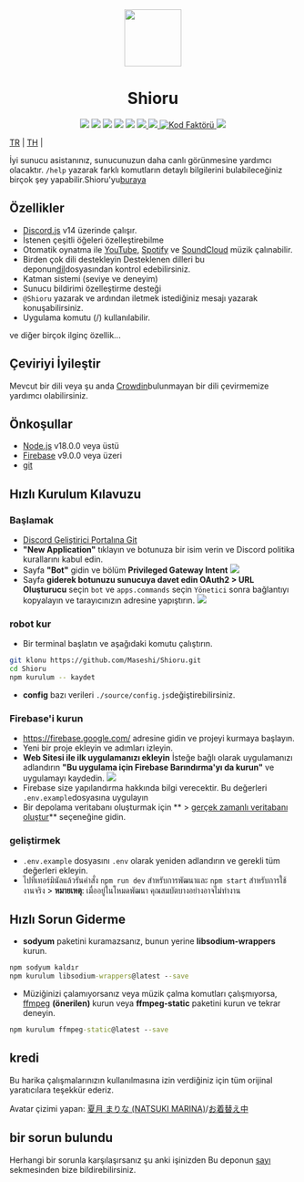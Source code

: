 <div align="center">
  <img src="https://raw.githubusercontent.com/Maseshi/Shioru/main/assets/icons/favicon-circle.png" width="100" />
  <h1>
    <strong>Shioru</strong>
  </h1>
  <img src="https://img.shields.io/badge/discord.js-v14-7354F6?logo=discord&logoColor=white" />
  <img src="https://img.shields.io/github/stars/Maseshi/Shioru.svg?logo=github" />
  <img src="https://img.shields.io/github/v/release/Maseshi/Shioru">
  <img src="https://img.shields.io/github/license/Maseshi/Shioru.svg?logo=github" />
  <img src="https://img.shields.io/github/last-commit/Maseshi/Shioru">
  <a title="Durum" target="_blank" href="https://shioru.statuspage.io/">
    <img src="https://img.shields.io/badge/dynamic/json?logo=google-cloud&logoColor=white&label=status&query=status.indicator&url=https%3A%2F%2Fq60yrzp0cbgg.statuspage.io%2Fapi%2Fv2%2Fstatus.json" />
  </a>
  <a title="kalabalık" target="_blank" href="https://crowdin.com/project/shioru-bot">
    <img src="https://badges.crowdin.net/shioru-bot/localized.svg">
  </a>
  <a title="Kod Faktörü" target="_blank" href="https://www.codefactor.io/repository/github/maseshi/shioru">
    <img src="https://www.codefactor.io/repository/github/maseshi/shioru/badge" alt="Kod Faktörü" />
  </a>
  <a title="top.gg" target="_blank" href="https://top.gg/bot/704706906505347183">
    <img src="https://top.gg/api/widget/upvotes/704706906505347183.svg">
  </a>
</div>

[TR](https://github.com/Maseshi/Shioru/blob/main/documents/README.en.md) | [TH](https://github.com/Maseshi/Shioru/blob/main/documents/README.th.md) | [](https://github.com/Maseshi/Shioru/blob/main/documents/README.ja.md)

İyi sunucu asistanınız, sunucunuzun daha canlı görünmesine yardımcı olacaktır. `/help` yazarak farklı komutların detaylı bilgilerini bulabileceğiniz birçok şey yapabilir.Shioru'yu[buraya](https://discord.com/api/oauth2/authorize?client_id=704706906505347183&permissions=8&scope=applications.commands%20bot&redirect_uri=https%3A%2F%2Fshiorus.web.app%2Fthanks-you)

## Özellikler

- [Discord.js](https://discord.js.org/) v14 üzerinde çalışır.
- İstenen çeşitli öğeleri özelleştirebilme
- Otomatik oynatma ile [YouTube](https://www.youtube.com/), [Spotify](https://www.spotify.com/) ve [SoundCloud](https://soundcloud.com/) müzik çalınabilir.
- Birden çok dili destekleyin Desteklenen dilleri bu deponun[dil](https://github.com/Maseshi/shioru/blob/main/source/languages)dosyasından kontrol edebilirsiniz.
- Katman sistemi (seviye ve deneyim)
- Sunucu bildirimi özelleştirme desteği
- `@Shioru` yazarak ve ardından iletmek istediğiniz mesajı yazarak konuşabilirsiniz.
- Uygulama komutu (/) kullanılabilir.

ve diğer birçok ilginç özellik...

## Çeviriyi İyileştir

Mevcut bir dili veya şu anda [Crowdin](https://crowdin.com/project/shioru-bot)bulunmayan bir dili çevirmemize yardımcı olabilirsiniz.

## Önkoşullar

- [Node.js](https://nodejs.org/) v18.0.0 veya üstü
- [Firebase](https://firebase.google.com/) v9.0.0 veya üzeri
- [git](https://git-scm.com/downloads)

## Hızlı Kurulum Kılavuzu

### Başlamak

- [Discord Geliştirici Portalına Git](https://discord.com/developers/applications)
- **"New Application"** tıklayın ve botunuza bir isim verin ve Discord politika kurallarını kabul edin.
- Sayfa **"Bot"** gidin ve bölüm **Privileged Gateway Intent** ![](https://raw.githubusercontent.com/Maseshi/Shioru/main/assets/images/discord-developer-portal-privileged-gateway-intents.png)
- Sayfa **giderek botunuzu sunucuya davet edin OAuth2 > URL Oluşturucu** seçin `bot` ve `apps.commands` seçin `Yönetici` sonra bağlantıyı kopyalayın ve tarayıcınızın adresine yapıştırın. ![](https://raw.githubusercontent.com/Maseshi/Shioru/main/assets/images/discord-developer-portal-scopes.png)

### robot kur

- Bir terminal başlatın ve aşağıdaki komutu çalıştırın.

```bash
git klonu https://github.com/Maseshi/Shioru.git
cd Shioru
npm kurulum -- kaydet
```

- **config** bazı verileri `./source/config.js`değiştirebilirsiniz.

### Firebase'i kurun

- https://firebase.google.com/ adresine gidin ve projeyi kurmaya başlayın.
- Yeni bir proje ekleyin ve adımları izleyin.
- **Web Sitesi ile ilk uygulamanızı ekleyin** İsteğe bağlı olarak uygulamanızı adlandırın **"Bu uygulama için Firebase Barındırma'yı da kurun"** ve uygulamayı kaydedin. ![](https://raw.githubusercontent.com/Maseshi/Shioru/main/assets/images/firebase-setup-web-application.png)
- Firebase size yapılandırma hakkında bilgi verecektir. Bu değerleri `.env.example`dosyasına uygulayın
- Bir depolama veritabanı oluşturmak için ** > [gerçek zamanlı veritabanı oluştur](https://console.firebase.google.com/u/0/project/_/database/data)** seçeneğine gidin.

### geliştirmek

- `.env.example` dosyasını `.env` olarak yeniden adlandırın ve gerekli tüm değerleri ekleyin.
- ไปที่เทอร์มินัลแล้วรันคำสั่ง `npm run dev` สำหรับการพัฒนาและ `npm start` สำหรับการใช้งานจริง > **หมายเหตุ**: เมื่ออยู่ในโหมดพัฒนา คุณสมบัตบางอย่างอาจไม่ทำงาน

## Hızlı Sorun Giderme

- **sodyum** paketini kuramazsanız, bunun yerine **libsodium-wrappers** kurun.
```bat
npm sodyum kaldır
npm kurulum libsodium-wrappers@latest --save
```
- Müziğinizi çalamıyorsanız veya müzik çalma komutları çalışmıyorsa, [ffmpeg](https://ffmpeg.org/download.html) **(önerilen)** kurun veya **ffmpeg-static** paketini kurun ve tekrar deneyin.
```bat
npm kurulum ffmpeg-static@latest --save
```

## kredi

Bu harika çalışmalarınızın kullanılmasına izin verdiğiniz için tüm orijinal yaratıcılara teşekkür ederiz.

Avatar çizimi yapan: [夏月 まりな (NATSUKI MARINA)](https://www.pixiv.net/en/users/482462)/[お着替え中](https://www.pixiv.net/en/artworks/76075098)

## bir sorun bulundu

Herhangi bir sorunla karşılaşırsanız şu anki işinizden Bu deponun [sayı](https://github.com/Maseshi/Shioru/issues) sekmesinden bize bildirebilirsiniz.
